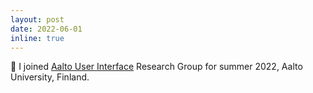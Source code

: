 ```yaml
---
layout: post
date: 2022-06-01
inline: true
---
```


🚴 I joined [Aalto User Interface](https://userinterfaces.aalto.fi/) Research Group for summer 2022, Aalto University, Finland.
